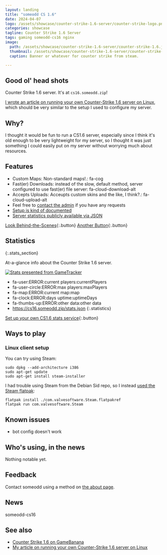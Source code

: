 ```yaml
---
layout: landing
title: "someodd CS 1.6"
date: 2024-04-07
logo: /assets/showcase/counter-strike-1.6-server/counter-strike-logo.png
categories: showcase
tagline: Counter Strike 1.6 Server
tags: gaming someodd-cs16 nginx
image:
  path: /assets/showcase/counter-strike-1.6-server/counter-strike-1.6.jpg
  thumbnail: /assets/showcase/counter-strike-1.6-server/counter-strike-1.6.jpg
  caption: Banner or whatever for counter strike from steam.

---
```


## Good ol' head shots

Counter Strike 1.6 server. It's at `cs16.someodd.zip`!

[I wrote an article on running your own Counter-Strike 1.6 server on Linux](/notes/linux-counter-strike-1.6-server), which should be very similar to the setup I used to configure my server.

## Why?

I thought it would be fun to run a CS1.6 server, especially since I think it's old enough to be very lightweight for my server, so I thought it was just something I could easily put on my server without worrying much about resources.

## Features

* Custom Maps: Non-standard maps!.: fa-cog
* Fast(er) Downloads: instead of the slow, default method, server configured to use fast(er) file server: fa-cloud-download-alt
* Accepts Uploads: Acceupts custom skins and the like, I think?.: fa-cloud-upload-alt
* Feel free to [contact the admin](/about) if you have any requests
* [Setup is kind of documented](/notes/linux-counter-strike-1.6-server)
* [Server statistics publicly available via JSON](https://cs16.someodd.zip/stats.json)

[Look Behind-the-Scenes](/notes/linux-counter-strike-1.6-server){:.button}
[Another Button](#znc-service){:.button}

##  Statistics
{:.stats_section}

At-a-glance info about the Counter Strike 1.6 server. 

[![Stats presented from GameTracker](https://cache.gametracker.com/server_info/cs16.someodd.zip:27015/b_560_95_1.png)](https://www.gametracker.com/server_info/cs16.someodd.zip:27015/)

* fa-user:ERROR:current players:currentPlayers
* fa-user-circle:ERROR:max players:maxPlayers
* fa-map:ERROR:current map:map
* fa-clock:ERROR:days uptime:uptimeDays
* fa-thumbs-up:ERROR:other data:other data
* https://cs16.someodd.zip/stats.json
{:.statistics}

[Set up your own CS1.6 stats service](/notes/linux-counter-strike-1.6-server){:.button}

## Ways to play

### Linux client setup

You can try using Steam:

```
sudo dpkg --add-architecture i386
sudo apt-get update
sudo apt-get install steam-installer 
```

I had trouble using Steam from the Debian Sid repo, so I instead [used the Steam flatpak](https://flathub.org/apps/com.valvesoftware.Steam):

```
flatpak install ./com.valvesoftware.Steam.flatpakref
flatpak run com.valvesoftware.Steam
```

## Known issues

* bot config doesn't work

## Who's using, in the news

Nothing notable yet.

## Feedback

Contact someodd using a method on [the about page](/about).

## News

someodd-cs16

## See also

* [Counter Strike 1.6 on GameBanana](https://gamebanana.com/games/4254)
* [My article on running your own Counter-Strike 1.6 server on Linux](/notes/linux-counter-strike1.6-server)